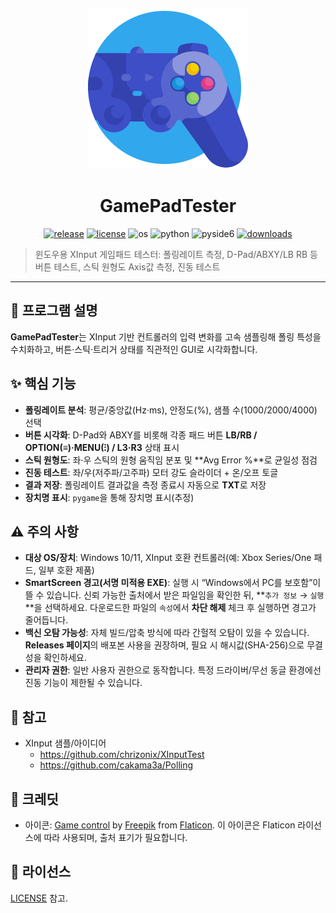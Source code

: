 <p align="center">
  <img src="icon.png" width="256" alt="GamePadTester icon" />
</p>
<h1 align="center">GamePadTester</h1>
<p align="center">
  <a href="https://github.com/deuxdoom/GamePadTester/releases"><img src="https://img.shields.io/github/v/release/deuxdoom/GamePadTester?logo=github" alt="release"/></a>
  <a href="https://github.com/deuxdoom/GamePadTester/blob/main/LICENSE"><img src="https://img.shields.io/github/license/deuxdoom/GamePadTester" alt="license"/></a>
  <img src="https://img.shields.io/badge/OS-Windows-0078D6?logo=windows" alt="os"/>
  <img src="https://img.shields.io/badge/Python-3.9%2B-3776AB?logo=python" alt="python"/>
  <img src="https://img.shields.io/badge/GUI-PySide6-41CD52?logo=qt" alt="pyside6"/>
  <a href="https://github.com/deuxdoom/GamePadTester/releases"><img src="https://img.shields.io/github/downloads/deuxdoom/GamePadTester/total?logo=github" alt="downloads"/></a>
</p>

> 윈도우용 XInput 게임패드 테스터: 폴링레이트 측정, D-Pad/ABXY/LB RB 등 버튼 테스트, 스틱 원형도 Axis값 측정, 진동 테스트

---

## 📘 프로그램 설명
**GamePadTester**는 XInput 기반 컨트롤러의 입력 변화를 고속 샘플링해 폴링 특성을 수치화하고, 버튼·스틱·트리거 상태를 직관적인 GUI로 시각화합니다. 

## ✨ 핵심 기능
- **폴링레이트 분석**: 평균/중앙값(Hz·ms), 안정도(%), 샘플 수(1000/2000/4000) 선택
- **버튼 시각화**: D-Pad와 ABXY를 비롯해 각종 패드 버튼 **LB/RB / OPTION(≡)·MENU(⁝) / L3·R3** 상태 표시
- **스틱 원형도**: 좌·우 스틱의 원형 움직임 분포 및 **Avg Error %**로 균일성 점검
- **진동 테스트**: 좌/우(저주파/고주파) 모터 강도 슬라이더 + 온/오프 토글
- **결과 저장**: 폴링레이트 결과값을 측정 종료시 자동으로 **TXT**로 저장
- **장치명 표시**: `pygame`을 통해 장치명 표시(추정)

## ⚠️ 주의 사항
- **대상 OS/장치**: Windows 10/11, XInput 호환 컨트롤러(예: Xbox Series/One 패드, 일부 호환 제품)
- **SmartScreen 경고(서명 미적용 EXE)**: 실행 시 “Windows에서 PC를 보호함”이 뜰 수 있습니다. 신뢰 가능한 출처에서 받은 파일임을 확인한 뒤, **`추가 정보` → `실행`**을 선택하세요. 다운로드한 파일의 `속성`에서 **차단 해제** 체크 후 실행하면 경고가 줄어듭니다.
- **백신 오탐 가능성**: 자체 빌드/압축 방식에 따라 간헐적 오탐이 있을 수 있습니다. **Releases 페이지**의 배포본 사용을 권장하며, 필요 시 해시값(SHA-256)으로 무결성을 확인하세요.
- **관리자 권한**: 일반 사용자 권한으로 동작합니다. 특정 드라이버/무선 동글 환경에선 진동 기능이 제한될 수 있습니다.

## 🔗 참고
- XInput 샘플/아이디어
  - https://github.com/chrizonix/XInputTest
  - https://github.com/cakama3a/Polling

## 🙏 크레딧
- 아이콘: <a href="https://www.flaticon.com/free-icon/game-control_1722368">Game control</a> by <a href="https://www.flaticon.com/authors/freepik">Freepik</a> from <a href="https://www.flaticon.com/">Flaticon</a>. 이 아이콘은 Flaticon 라이선스에 따라 사용되며, 출처 표기가 필요합니다.

## 📄 라이선스
[LICENSE](LICENSE) 참고.
